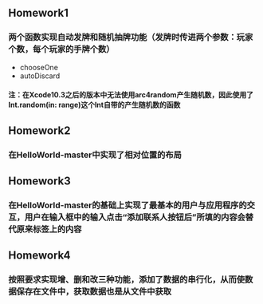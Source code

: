 ## Homework1
### 两个函数实现自动发牌和随机抽牌功能（发牌时传进两个参数：玩家个数，每个玩家的手牌个数）
- chooseOne
- autoDiscard

#### 注：在Xcode10.3之后的版本中无法使用arc4random产生随机数，因此使用了Int.random(in: range)这个Int自带的产生随机数的函数

## Homework2
### 在HelloWorld-master中实现了相对位置的布局

## Homework3
### 在HelloWorld-master的基础上实现了最基本的用户与应用程序的交互，用户在输入框中的输入点击“添加联系人按钮后”所填的内容会替代原来标签上的内容

## Homework4
### 按照要求实现增、删和改三种功能，添加了数据的串行化，从而使数据保存在文件中，获取数据也是从文件中获取
